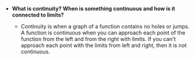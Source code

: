 - **What is continuity? When is something continuous and how is it connected to limits?**
    
    - Continuity is when a graph of a function contains no holes or jumps. A function is continuous when you can approach each point of the function from the left and from the right with limits. If you can't approach each point with the limits from left and right, then it is not continuous.
